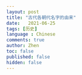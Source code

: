```yaml
---
layout: post
title: "古代各朝代名字的由来"
date:   2021-06-25
tags: [历史]
language : Chinese
comments: true
author: Zhen
toc: false
published: false
hidden: false
---
```



<!--stackedit_data:
eyJoaXN0b3J5IjpbMTk5NzkyNTE2Nl19
-->